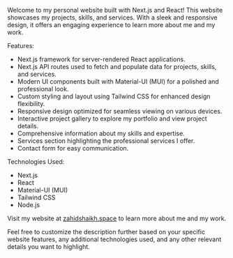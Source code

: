 Welcome to my personal website built with Next.js and React! This website showcases my projects, skills, and services. With a sleek and responsive design, it offers an engaging experience to learn more about me and my work.

Features:

- Next.js framework for server-rendered React applications.
- Next.js API routes used to fetch and populate data for projects, skills, and services.
- Modern UI components built with Material-UI (MUI) for a polished and professional look.
- Custom styling and layout using Tailwind CSS for enhanced design flexibility.
- Responsive design optimized for seamless viewing on various devices.
- Interactive project gallery to explore my portfolio and view project details.
- Comprehensive information about my skills and expertise.
- Services section highlighting the professional services I offer.
- Contact form for easy communication.

Technologies Used:

- Next.js
- React
- Material-UI (MUI)
- Tailwind CSS
- Node.js

Visit my website at [zahidshaikh.space](https://zahidshaikh.space/) to learn more about me and my work.

Feel free to customize the description further based on your specific website features, any additional technologies used, and any other relevant details you want to highlight.
